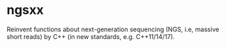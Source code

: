 # ngsxx
Reinvent functions about next-generation sequencing (NGS, i.e, massive short reads) by C++ (in new standards, e.g. C++11/14/17).

